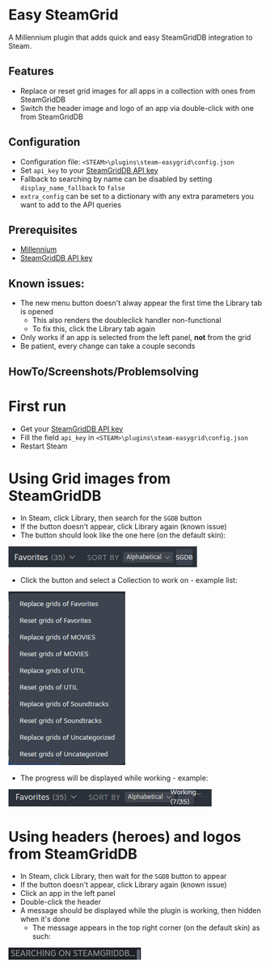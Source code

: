 # Easy SteamGrid

A Millennium plugin that adds quick and easy SteamGridDB integration to Steam.

## Features
- Replace or reset grid images for all apps in a collection with ones from SteamGridDB
- Switch the header image and logo of an app via double-click with one from SteamGridDB

## Configuration
- Configuration file: `<STEAM>\plugins\steam-easygrid\config.json`
- Set `api_key` to your [SteamGridDB API key](https://www.steamgriddb.com/profile/preferences/api)
- Fallback to searching by name can be disabled by setting `display_name_fallback` to `false`
- `extra_config` can be set to a dictionary with any extra parameters you want to add to the API queries

## Prerequisites
- [Millennium](https://steambrew.app/)
- [SteamGridDB API key](https://www.steamgriddb.com/profile/preferences/api)

## Known issues:
- The new menu button doesn't alway appear the first time the Library tab is opened
    - This also renders the doubleclick handler non-functional
    - To fix this, click the Library tab again
- Only works if an app is selected from the left panel, **not** from the grid
- Be patient, every change can take a couple seconds

## HowTo/Screenshots/Problemsolving

# First run

- Get your [SteamGridDB API key](https://www.steamgriddb.com/profile/preferences/api)
- Fill the field `api_key` in `<STEAM>\plugins\steam-easygrid\config.json`
- Restart Steam

# Using Grid images from SteamGridDB

- In Steam, click Library, then search for the `SGDB` button
- If the button doesn't appear, click Library again (known issue)
- The button should look like the one here (on the default skin):

![SGDB button](screenshots/sgdb-button.png)

- Click the button and select a Collection to work on - example list:

![Example collection list](screenshots/sgdb-collections.png)

- The progress will be displayed while working - example:

![Searching for Grid images](screenshots/grid-working.png)

# Using headers (heroes) and logos from SteamGridDB

- In Steam, click Library, then wait for the `SGDB` button to appear
- If the button doesn't appear, click Library again (known issue)
- Click an app in the left panel
- Double-click the header
- A message should be displayed while the plugin is working, then hidden when it's done
    - The message appears in the top right corner (on the default skin) as such:

![Searching message](screenshots/header-working.png)